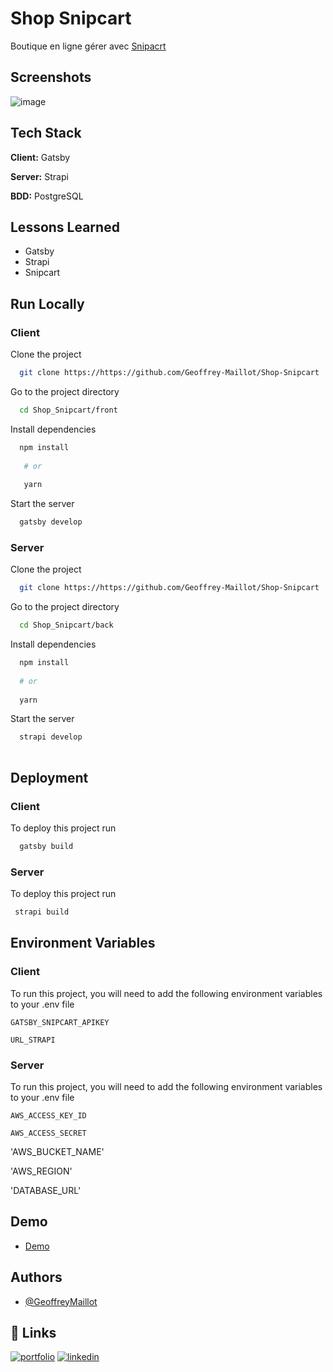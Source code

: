 
# Shop Snipcart

Boutique en ligne gérer avec [Snipacrt](https://snipcart.com/fr)

## Screenshots

![image](https://user-images.githubusercontent.com/73821918/138086693-f0935a90-f412-4ce5-8a83-d4b5e98dc7c3.png)
  
## Tech Stack

**Client:** Gatsby

**Server:** Strapi

**BDD:** PostgreSQL


## Lessons Learned

- Gatsby
- Strapi
- Snipcart
  
## Run Locally

### Client

Clone the project

```bash
  git clone https://https://github.com/Geoffrey-Maillot/Shop-Snipcart
```

Go to the project directory

```bash
  cd Shop_Snipcart/front
```

Install dependencies

```bash
  npm install
  
   # or
   
   yarn
```

Start the server

```bash
  gatsby develop
```
### Server

Clone the project

```bash
  git clone https://https://github.com/Geoffrey-Maillot/Shop-Snipcart
```

Go to the project directory

```bash
  cd Shop_Snipcart/back
```

Install dependencies

```bash
  npm install
  
  # or
  
  yarn
```

Start the server

```bash
  strapi develop
  
```

  
## Deployment

### Client

To deploy this project run

```bash
  gatsby build
```

### Server

To deploy this project run

```bash
 strapi build
```

  
## Environment Variables

### Client

To run this project, you will need to add the following environment variables to your .env file

`GATSBY_SNIPCART_APIKEY`

`URL_STRAPI`

### Server

To run this project, you will need to add the following environment variables to your .env file

`AWS_ACCESS_KEY_ID`

`AWS_ACCESS_SECRET`

'AWS_BUCKET_NAME'

'AWS_REGION'

'DATABASE_URL'



  
## Demo

- [Demo](https://jolly-keller-627d70.netlify.app/)
  
## Authors

- [@GeoffreyMaillot](https://www.github.com/Geoffrey-Maillot)

  
## 🔗 Links
[![portfolio](https://img.shields.io/badge/my_portfolio-000?style=for-the-badge&logo=ko-fi&logoColor=white)](https://maillot-geoffrey-portfolio.xyz/)
[![linkedin](https://img.shields.io/badge/linkedin-0A66C2?style=for-the-badge&logo=linkedin&logoColor=white)](https://www.linkedin.com/in/geoffrey-maillot-06a1411bb/)
